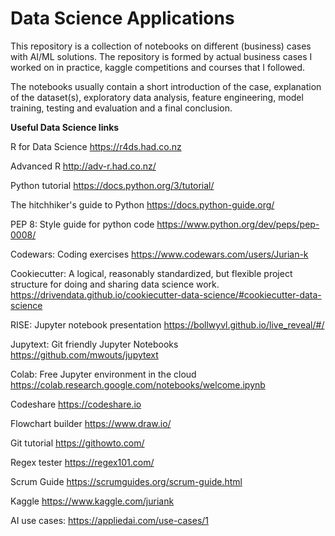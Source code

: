 # Data Science Applications
This repository is a collection of notebooks on different (business) cases with AI/ML solutions. The repository is formed by actual business cases I worked on in practice, kaggle competitions and courses that I followed.

The notebooks usually contain a short introduction of the case, explanation of the dataset(s), exploratory data analysis, feature engineering, model training, testing and evaluation and a final conclusion.

<b> Useful Data Science links </b>

R for Data Science
https://r4ds.had.co.nz

Advanced R
http://adv-r.had.co.nz/

Python tutorial
https://docs.python.org/3/tutorial/

The hitchhiker's guide to Python
https://docs.python-guide.org/

PEP 8: Style guide for python code
https://www.python.org/dev/peps/pep-0008/

Codewars: Coding exercises
https://www.codewars.com/users/Jurian-k

Cookiecutter: A logical, reasonably standardized, but flexible project structure for doing and sharing data science work.
https://drivendata.github.io/cookiecutter-data-science/#cookiecutter-data-science

RISE: Jupyter notebook presentation
https://bollwyvl.github.io/live_reveal/#/

Jupytext: Git friendly Jupyter Notebooks
https://github.com/mwouts/jupytext

Colab: Free Jupyter environment in the cloud
https://colab.research.google.com/notebooks/welcome.ipynb

Codeshare
https://codeshare.io

Flowchart builder
https://www.draw.io/

Git tutorial
https://githowto.com/

Regex tester
https://regex101.com/

Scrum Guide
https://scrumguides.org/scrum-guide.html

Kaggle
https://www.kaggle.com/juriank

AI use cases:
https://appliedai.com/use-cases/1

